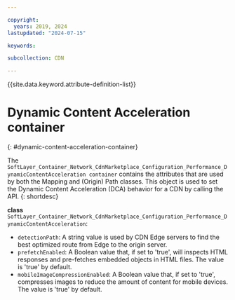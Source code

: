 ```yaml
---

copyright:
  years: 2019, 2024
lastupdated: "2024-07-15"

keywords:

subcollection: CDN

---
```


{{site.data.keyword.attribute-definition-list}}

# Dynamic Content Acceleration container
{: #dynamic-content-acceleration-container}

The `SoftLayer_Container_Network_CdnMarketplace_Configuration_Performance_DynamicContentAcceleration container` contains the attributes that are used by both the Mapping and (Origin) Path classes. This object is used to set the Dynamic Content Acceleration (DCA) behavior for a CDN by calling the API.
{: shortdesc}

**class** `SoftLayer_Container_Network_CdnMarketplace_Configuration_Performance_DynamicContentAcceleration`:

* `detectionPath`: A string value is used by CDN Edge servers to find the best optimized route from Edge to the origin server.
* `prefetchEnabled`: A Boolean value that, if set to 'true', will inspects HTML responses and pre-fetches embedded objects in HTML files. The value is 'true' by default.
* `mobileImageCompressionEnabled`: A Boolean value that, if set to 'true', compresses images to reduce the amount of content for mobile devices. The value is 'true' by default.

